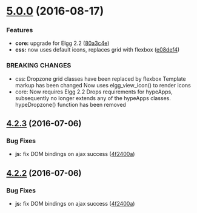 <a name="5.0.0"></a>
# [5.0.0](https://github.com/hypeJunction/hypeDropzone/compare/4.2.3...v5.0.0) (2016-08-17)


### Features

* **core:** upgrade for Elgg 2.2 ([80a3c4e](https://github.com/hypeJunction/hypeDropzone/commit/80a3c4e))
* **css:** now uses default icons, replaces grid with flexbox ([e08def4](https://github.com/hypeJunction/hypeDropzone/commit/e08def4))


### BREAKING CHANGES

* css: Dropzone grid classes have been replaced by flexbox
Template markup has been changed
Now uses elgg_view_icon() to render icons
* core: Now requires Elgg 2.2
Drops requirements for hypeApps, subsequently no longer extends any of
the hypeApps classes.
hypeDropzone() function has been removed



<a name="4.2.3"></a>
## [4.2.3](https://github.com/hypeJunction/hypeDropzone/compare/4.2.1...v4.2.3) (2016-07-06)


### Bug Fixes

* **js:** fix DOM bindings on ajax success ([4f2400a](https://github.com/hypeJunction/hypeDropzone/commit/4f2400a))



<a name="4.2.2"></a>
## [4.2.2](https://github.com/hypeJunction/hypeDropzone/compare/4.2.1...v4.2.2) (2016-07-06)


### Bug Fixes

* **js:** fix DOM bindings on ajax success ([4f2400a](https://github.com/hypeJunction/hypeDropzone/commit/4f2400a))



